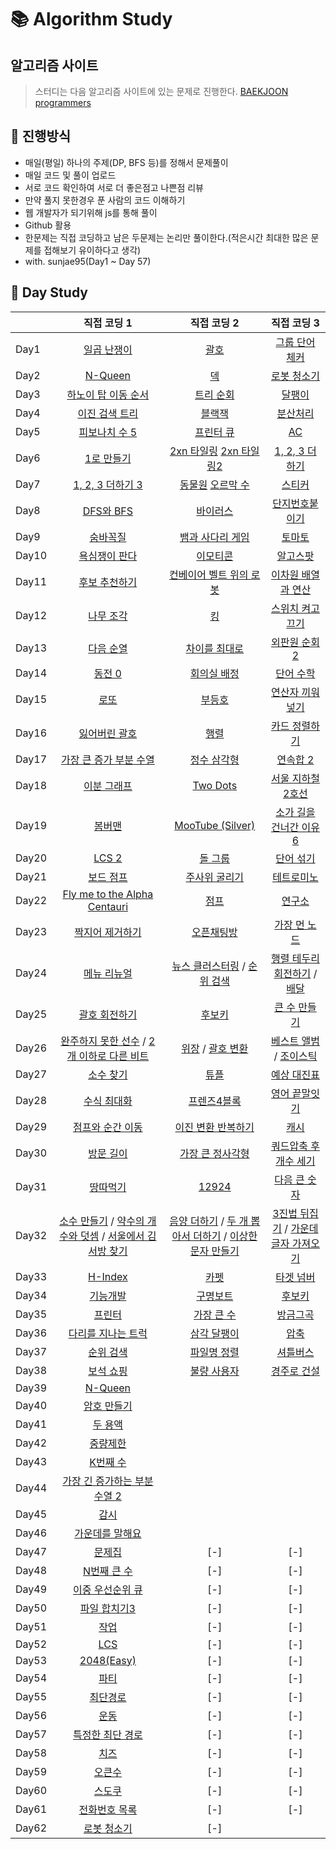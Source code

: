 # :books: Algorithm Study


## 알고리즘 사이트
> 스터디는 다음 알고리즘 사이트에 있는 문제로 진행한다.
[BAEKJOON](https://www.acmicpc.net/)
[programmers](https://programmers.co.kr/)

## :ledger: 진행방식

- 매일(평일) 하나의 주제(DP, BFS 등)를 정해서 문제풀이
- 매일 코드 및 풀이 업로드
- 서로 코드 확인하여 서로 더 좋은점고 나쁜점 리뷰
- 만약 풀지 못한경우 푼 사람의 코드 이해하기
- 웹 개발자가 되기위해 js를 통해 풀이
- Github 활용
- 한문제는 직접 코딩하고 남은 두문제는 논리만 풀이한다.(적은시간 최대한 많은 문제를 접해보기 유이하다고 생각)
- with. sunjae95(Day1 ~ Day 57)

## :green_book: Day Study
|     |     직접 코딩 1   |    직접 코딩 2   |    직접 코딩 3   |
| --- | :---------------: | :---------------: | :---------------: |
| Day1 | [일곱 난쟁이](https://www.acmicpc.net/problem/2309) | [괄호](https://www.acmicpc.net/problem/9012) | [그룹 단어 체커](https://www.acmicpc.net/problem/1316) |
| Day2 | [N-Queen](https://www.acmicpc.net/problem/9663) | [덱](https://www.acmicpc.net/problem/10866) | [로봇 청소기](https://www.acmicpc.net/problem/14503) |
| Day3 | [하노이 탑 이동 순서](https://www.acmicpc.net/problem/11729) | [트리 순회](https://www.acmicpc.net/problem/1991) | [달팽이](https://www.acmicpc.net/problem/1013) |
| Day4 | [이진 검색 트리](https://www.acmicpc.net/problem/5639) | [블랙잭](https://www.acmicpc.net/problem/2798) | [분산처리](https://www.acmicpc.net/problem/1009) |
| Day5 | [피보나치 수 5](https://www.acmicpc.net/problem/10870) | [프린터 큐](https://www.acmicpc.net/problem/1966) | [AC](https://www.acmicpc.net/problem/5430) |
| Day6 | [1로 만들기](https://www.acmicpc.net/problem/1463) | [2xn 타일링](https://www.acmicpc.net/problem/11726) [2xn 타일링2](https://www.acmicpc.net/problem/11727) | [1, 2, 3 더하기](https://www.acmicpc.net/problem/9095) |
| Day7 | [1, 2, 3 더하기 3](https://www.acmicpc.net/problem/15988) | [동물원](https://www.acmicpc.net/problem/1309) [오르막 수](https://www.acmicpc.net/problem/11057) | [스티커](https://www.acmicpc.net/problem/9465) |
| Day8 | [DFS와 BFS](https://www.acmicpc.net/problem/1260) | [바이러스](https://www.acmicpc.net/problem/2602) | [단지번호붙이기](https://www.acmicpc.net/problem/2667) |
| Day9 | [숨바꼭질](https://www.acmicpc.net/problem/1697) | [뱀과 사다리 게임](https://www.acmicpc.net/problem/16928) | [토마토](https://www.acmicpc.net/problem/7576) |
| Day10 | [욕심쟁이 판다](https://www.acmicpc.net/problem/1937) | [이모티콘](https://www.acmicpc.net/problem/14226) | [알고스팟](https://www.acmicpc.net/problem/1261) |
| Day11 | [후보 추천하기](https://www.acmicpc.net/problem/1713) | [컨베이어 벨트 위의 로봇](https://www.acmicpc.net/problem/20055) | [이차원 배열과 연산](https://www.acmicpc.net/problem/17140) |
| Day12 | [나무 조각](https://www.acmicpc.net/problem/2947) | [킹](https://www.acmicpc.net/problem/1063) | [스위치 켜고 끄기](https://www.acmicpc.net/problem/1244) |
| Day13 | [다음 순열](https://www.acmicpc.net/problem/10972) | [차이를 최대로](https://www.acmicpc.net/problem/10819) | [외판원 순회 2](https://www.acmicpc.net/problem/10971) |
| Day14 | [동전 0](https://www.acmicpc.net/problem/11047) | [회의실 배정](https://www.acmicpc.net/problem/1931) | [단어 수학](https://www.acmicpc.net/problem/1339) |
| Day15 | [로또](https://www.acmicpc.net/problem/6603) | [부등호](https://www.acmicpc.net/problem/2529) | [연산자 끼워넣기](https://www.acmicpc.net/problem/14888) |
| Day16 | [잃어버린 괄호](https://www.acmicpc.net/problem/1541) | [행렬](https://www.acmicpc.net/problem/1080) | [카드 정렬하기](https://www.acmicpc.net/problem/1715) |
| Day17 | [가장 큰 증가 부분 수열](https://www.acmicpc.net/problem/11055) | [정수 삼각형](https://www.acmicpc.net/problem/1932) | [연속합 2](https://www.acmicpc.net/problem/13398) |
| Day18 | [이분 그래프](https://www.acmicpc.net/problem/1707) | [Two Dots](https://www.acmicpc.net/problem/16929) | [서울 지하철 2호선](https://www.acmicpc.net/problem/16947) |
| Day19 | [봄버맨](https://www.acmicpc.net/problem/16918) | [MooTube (Silver)](https://www.acmicpc.net/problem/15591) | [소가 길을 건너간 이유6](https://www.acmicpc.net/problem/14466) |
| Day20 | [LCS 2](https://www.acmicpc.net/problem/9252) | [돌 그룹](https://www.acmicpc.net/problem/12886) | [단어 섞기](https://www.acmicpc.net/problem/9177) |
| Day21 | [보드 점프](https://www.acmicpc.net/problem/3372) | [주사위 굴리기](https://www.acmicpc.net/problem/14499) | [테트로미노](https://www.acmicpc.net/problem/14500) |
| Day22 | [Fly me to the Alpha Centauri](https://www.acmicpc.net/problem/1011) | [점프](https://www.acmicpc.net/problem/1890) | [연구소](https://www.acmicpc.net/problem/14502) |
| Day23 | [짝지어 제거하기](https://programmers.co.kr/learn/courses/30/lessons/12973) | [오픈채팅방](https://programmers.co.kr/learn/courses/30/lessons/42888) | [가장 먼 노드](https://programmers.co.kr/learn/courses/30/lessons/49189) |
| Day24 | [메뉴 리뉴얼](https://programmers.co.kr/learn/courses/30/lessons/72411) | [뉴스 클러스터링](https://programmers.co.kr/learn/courses/30/lessons/17677) / [순위 검색](https://programmers.co.kr/learn/courses/30/lessons/72412)| [행렬 테두리 회전하기](https://programmers.co.kr/learn/courses/30/lessons/77485) / [배달](https://programmers.co.kr/learn/courses/30/lessons/12978) |
| Day25 | [괄호 회전하기](https://programmers.co.kr/learn/courses/30/lessons/76502) | [후보키](https://programmers.co.kr/learn/courses/30/lessons/42890) | [큰 수 만들기](https://programmers.co.kr/learn/courses/30/lessons/42883)
| Day26 | [완주하지 못한 선수](https://programmers.co.kr/learn/courses/30/lessons/42576) / [2개 이하로 다른 비트](https://programmers.co.kr/learn/courses/30/lessons/77885) | [위장](https://programmers.co.kr/learn/courses/30/lessons/42578) / [괄호 변환](https://programmers.co.kr/learn/courses/30/lessons/60058) | [베스트 앨범](https://programmers.co.kr/learn/courses/30/lessons/42579) / [조이스틱](https://programmers.co.kr/learn/courses/30/lessons/42860) 
| Day27 | [소수 찾기](https://programmers.co.kr/learn/courses/30/lessons/42839) | [튜플](https://programmers.co.kr/learn/courses/30/lessons/64065) | [예상 대진표](https://programmers.co.kr/learn/courses/30/lessons/12985)
| Day28 | [수식 최대화](https://programmers.co.kr/learn/courses/30/lessons/67257) | [프렌즈4블록](https://programmers.co.kr/learn/courses/30/lessons/17679) | [영어 끝말잇기](https://programmers.co.kr/learn/courses/30/lessons/12981)
| Day29 | [점프와 순간 이동](https://programmers.co.kr/learn/courses/30/lessons/12980) | [이진 변환 반복하기](https://programmers.co.kr/learn/courses/30/lessons/70129) | [캐시](https://programmers.co.kr/learn/courses/30/lessons/17680)
| Day30 | [방문 길이](https://programmers.co.kr/learn/courses/30/lessons/49994) | [가장 큰 정사각형](https://programmers.co.kr/learn/courses/30/lessons/12905#) | [쿼드압축 후 개수 세기](https://programmers.co.kr/learn/courses/30/lessons/68936)
| Day31 | [땅따먹기](https://programmers.co.kr/learn/courses/30/lessons/12913) | [12924](https://programmers.co.kr/learn/courses/30/lessons/12924) | [다음 큰 숫자](https://programmers.co.kr/learn/courses/30/lessons/12911)
| Day32 | [소수 만들기](https://programmers.co.kr/learn/courses/30/lessons/12977) / [약수의 개수와 덧셈](https://programmers.co.kr/learn/courses/30/lessons/77884) / [서울에서 김서방 찾기](https://programmers.co.kr/learn/courses/30/lessons/12919) | [음양 더하기](https://programmers.co.kr/learn/courses/30/lessons/76501) / [두 개 뽑아서 더하기](https://programmers.co.kr/learn/courses/30/lessons/68644) / [이상한 문자 만들기](https://programmers.co.kr/learn/courses/30/lessons/12930) | [3진법 뒤집기](https://programmers.co.kr/learn/courses/30/lessons/68935) / [가운데 글자 가져오기](https://programmers.co.kr/learn/courses/30/lessons/12903)
| Day33 | [H-Index](https://programmers.co.kr/learn/courses/30/lessons/42747#) | [카펫](https://programmers.co.kr/learn/courses/30/lessons/42842) | [타겟 넘버](https://programmers.co.kr/learn/courses/30/lessons/43165)
| Day34 | [기능개발](https://programmers.co.kr/learn/courses/30/lessons/42586) | [구명보트](https://programmers.co.kr/learn/courses/30/lessons/42885) | [후보키](https://programmers.co.kr/learn/courses/30/lessons/42890)
| Day35 | [프린터](https://programmers.co.kr/learn/courses/30/lessons/42587) | [가장 큰 수](https://programmers.co.kr/learn/courses/30/lessons/42746) | [방금그곡](https://programmers.co.kr/learn/courses/30/lessons/17683)
| Day36 | [다리를 지나는 트럭](https://programmers.co.kr/learn/courses/30/lessons/42583) | [삼각 달팽이](https://programmers.co.kr/learn/courses/30/lessons/68645) | [압축](https://programmers.co.kr/learn/courses/30/lessons/17684)
| Day37 | [순위 검색](https://programmers.co.kr/learn/courses/30/lessons/72412) | [파일명 정렬](https://programmers.co.kr/learn/courses/30/lessons/17686) | [셔틀버스](https://programmers.co.kr/learn/courses/30/lessons/17678)
| Day38 | [보석 쇼핑](https://programmers.co.kr/learn/courses/30/lessons/67248) | [불량 사용자](https://programmers.co.kr/learn/courses/30/lessons/64064) | [경주로 건설](https://programmers.co.kr/learn/courses/30/lessons/67259)
| Day39 | [N-Queen](https://www.acmicpc.net/problem/9663) |  |  |
| Day40 | [암호 만들기](https://www.acmicpc.net/problem/1759) |  |  |
| Day41 | [두 용액](https://www.acmicpc.net/problem/2470) |  |  |
| Day42 | [중량제한](https://www.acmicpc.net/problem/1939) |  |  |
| Day43 | [K번째 수](https://www.acmicpc.net/problem/1300) |  |  |
| Day44 | [가장 긴 증가하는 부분 수열 2](https://www.acmicpc.net/problem/12015) |  |  |
| Day45 | [감시](https://www.acmicpc.net/problem/15683) |  |  |
| Day46 | [가운데를 말해요](https://www.acmicpc.net/problem/1655) |  |  |
| Day47 | [문제집](https://www.acmicpc.net/problem/1766) | [-] | [-] |
| Day48 | [N번째 큰 수](https://www.acmicpc.net/problem/2075) | [-] | [-] |
| Day49 | [이중 우선순위 큐](https://www.acmicpc.net/problem/7662) | [-] | [-] |
| Day50 | [파일 합치기3](https://www.acmicpc.net/problem/13975) | [-] | [-] |
| Day51 | [작업](https://www.acmicpc.net/problem/2056) | [-] | [-] |
| Day52 | [LCS](https://www.acmicpc.net/problem/9251) | [-] | [-] |
| Day53 | [2048(Easy)](https://www.acmicpc.net/problem/12100) | [-] | [-] |
| Day54 | [파티](https://www.acmicpc.net/problem/1238) | [-] | [-] |
| Day55 | [최단경로](https://www.acmicpc.net/problem/1753) | [-] | [-] |
| Day56 | [운동](https://www.acmicpc.net/problem/1956) | [-] | [-] |
| Day57 | [특정한 최단 경로](https://www.acmicpc.net/problem/1504) | [-] | [-] |
| Day58 | [치즈](https://www.acmicpc.net/problem/2636) | [-] | [-] |
| Day59 | [오큰수](https://www.acmicpc.net/problem/17298) | [-] | [-] |
| Day60 | [스도쿠](https://www.acmicpc.net/problem/2580) | [-] | [-] |
| Day61 | [전화번호 목록](https://www.acmicpc.net/problem/5052) | [-] | [-] |
| Day62 | [로봇 청소기](https://www.acmicpc.net/problem/14503) | [-] | |
